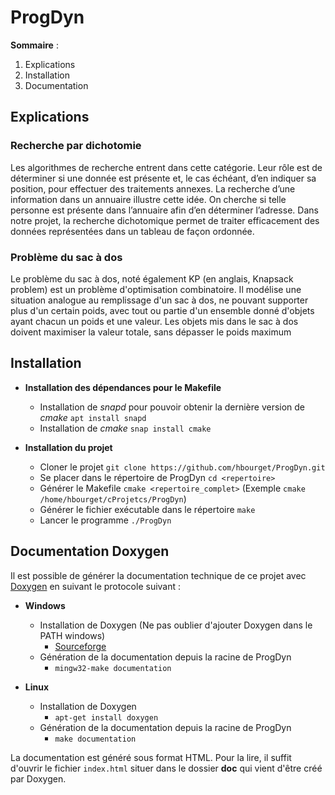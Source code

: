 # ProgDyn

**Sommaire** :

1. Explications
2. Installation
3. Documentation

## Explications
### Recherche par dichotomie
Les algorithmes de recherche entrent dans cette catégorie. Leur rôle est de déterminer si une donnée est présente et, le cas échéant, d’en indiquer sa position, pour effectuer des traitements annexes. La recherche d’une information dans un annuaire illustre cette idée. On cherche si telle personne est présente dans l’annuaire afin d’en déterminer l’adresse. 
Dans notre projet, la recherche dichotomique permet de traiter efficacement des données représentées dans un tableau de façon ordonnée.
### Problème du sac à dos
Le problème du sac à dos, noté également KP (en anglais, Knapsack problem) est un problème d'optimisation combinatoire. Il modélise une situation analogue au remplissage d'un sac à dos, ne pouvant supporter plus d'un certain poids, avec tout ou partie d'un ensemble donné d'objets ayant chacun un poids et une valeur. Les objets mis dans le sac à dos doivent maximiser la valeur totale, sans dépasser le poids maximum

## Installation
  - **Installation des dépendances pour le Makefile** 
	   - Installation de *snapd* pour pouvoir obtenir la dernière version de *cmake* `apt install snapd`
	  - Installation de *cmake* `snap install cmake`
	  
- **Installation du projet**
  * Cloner le projet ``git clone https://github.com/hbourget/ProgDyn.git``
  * Se placer dans le répertoire de ProgDyn `cd <repertoire>`
  * Générer le Makefile `cmake <repertoire_complet>` (Exemple `cmake /home/hbourget/cProjetcs/ProgDyn`)
  * Générer le fichier exécutable dans le répertoire  ``make`` 
  * Lancer le programme `./ProgDyn`
## Documentation Doxygen
Il est possible de générer la documentation technique de ce projet avec [Doxygen](https://www.doxygen.nl/index.html) en suivant le protocole suivant :

* **Windows**
  * Installation de Doxygen (Ne pas oublier d'ajouter Doxygen dans le PATH windows)
    * [Sourceforge](https://sourceforge.net/projects/doxygen/files/rel-1.9.2/)
  * Génération de la documentation depuis la racine de ProgDyn
    * `mingw32-make documentation`
   

* **Linux**
  * Installation de Doxygen 
    * ``apt-get install doxygen``
  * Génération de la documentation depuis la racine de ProgDyn
    * ``make documentation``

La documentation est généré sous format HTML. Pour la lire, il suffit d'ouvrir le fichier ``index.html`` situer dans le dossier **doc** qui vient d'être créé par Doxygen.
